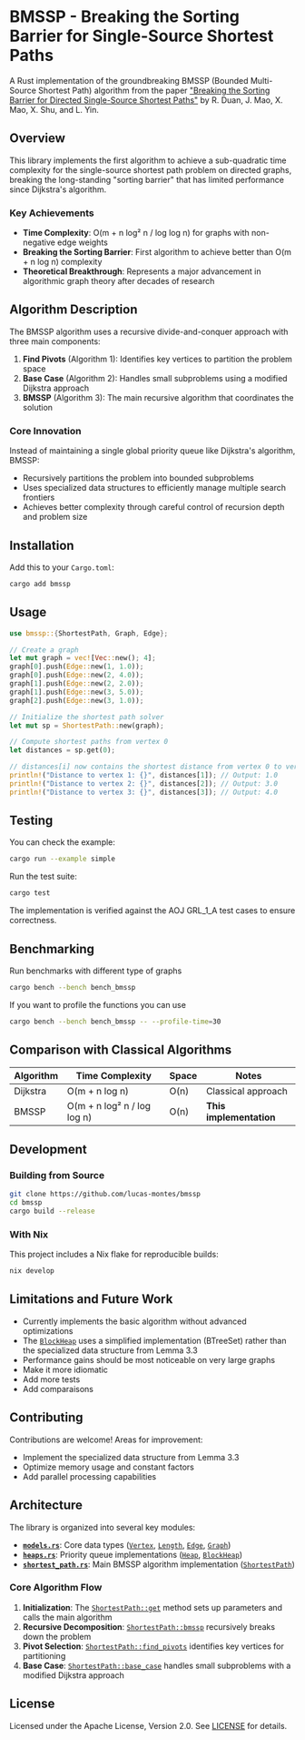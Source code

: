 # BMSSP - Breaking the Sorting Barrier for Single-Source Shortest Paths

A Rust implementation of the groundbreaking BMSSP (Bounded Multi-Source Shortest Path) algorithm from the paper ["Breaking the Sorting Barrier for Directed Single-Source Shortest Paths"](https://arxiv.org/pdf/2504.17033) by R. Duan, J. Mao, X. Mao, X. Shu, and L. Yin.

## Overview

This library implements the first algorithm to achieve a sub-quadratic time complexity for the single-source shortest path problem on directed graphs, breaking the long-standing "sorting barrier" that has limited performance since Dijkstra's algorithm.

### Key Achievements

- **Time Complexity**: O(m + n log² n / log log n) for graphs with non-negative edge weights
- **Breaking the Sorting Barrier**: First algorithm to achieve better than O(m + n log n) complexity
- **Theoretical Breakthrough**: Represents a major advancement in algorithmic graph theory after decades of research

## Algorithm Description

The BMSSP algorithm uses a recursive divide-and-conquer approach with three main components:

1. **Find Pivots** (Algorithm 1): Identifies key vertices to partition the problem space
2. **Base Case** (Algorithm 2): Handles small subproblems using a modified Dijkstra approach
3. **BMSSP** (Algorithm 3): The main recursive algorithm that coordinates the solution

### Core Innovation

Instead of maintaining a single global priority queue like Dijkstra's algorithm, BMSSP:
- Recursively partitions the problem into bounded subproblems
- Uses specialized data structures to efficiently manage multiple search frontiers
- Achieves better complexity through careful control of recursion depth and problem size

## Installation

Add this to your `Cargo.toml`:

```bash
cargo add bmssp
```

## Usage

```rust
use bmssp::{ShortestPath, Graph, Edge};

// Create a graph
let mut graph = vec![Vec::new(); 4];
graph[0].push(Edge::new(1, 1.0));
graph[0].push(Edge::new(2, 4.0));
graph[1].push(Edge::new(2, 2.0));
graph[1].push(Edge::new(3, 5.0));
graph[2].push(Edge::new(3, 1.0));

// Initialize the shortest path solver
let mut sp = ShortestPath::new(graph);

// Compute shortest paths from vertex 0
let distances = sp.get(0);

// distances[i] now contains the shortest distance from vertex 0 to vertex i
println!("Distance to vertex 1: {}", distances[1]); // Output: 1.0
println!("Distance to vertex 2: {}", distances[2]); // Output: 3.0
println!("Distance to vertex 3: {}", distances[3]); // Output: 4.0
```

## Testing

You can check the example:

```bash
cargo run --example simple
```

Run the test suite:

```bash
cargo test
```

The implementation is verified against the AOJ GRL_1_A test cases to ensure correctness.

## Benchmarking

Run benchmarks with different type of graphs

```bash
cargo bench --bench bench_bmssp
```

If you want to profile the functions you can use

```bash
cargo bench --bench bench_bmssp -- --profile-time=30
```

## Comparison with Classical Algorithms

| Algorithm | Time Complexity | Space | Notes |
|-----------|----------------|--------|-------|
| Dijkstra | O(m + n log n) | O(n) | Classical approach |
| BMSSP | O(m + n log² n / log log n) | O(n) | **This implementation** |

## Development

### Building from Source

```bash
git clone https://github.com/lucas-montes/bmssp
cd bmssp
cargo build --release
```

### With Nix

This project includes a Nix flake for reproducible builds:

```bash
nix develop
```

## Limitations and Future Work

- Currently implements the basic algorithm without advanced optimizations
- The [`BlockHeap`](src/heaps.rs) uses a simplified implementation (BTreeSet) rather than the specialized data structure from Lemma 3.3
- Performance gains should be most noticeable on very large graphs
- Make it more idiomatic
- Add more tests
- Add comparaisons

## Contributing

Contributions are welcome! Areas for improvement:

- Implement the specialized data structure from Lemma 3.3
- Optimize memory usage and constant factors
- Add parallel processing capabilities

## Architecture

The library is organized into several key modules:

- **[`models.rs`](src/models.rs)**: Core data types ([`Vertex`](src/models.rs), [`Length`](src/models.rs), [`Edge`](src/models.rs), [`Graph`](src/models.rs))
- **[`heaps.rs`](src/heaps.rs)**: Priority queue implementations ([`Heap`](src/heaps.rs), [`BlockHeap`](src/heaps.rs))
- **[`shortest_path.rs`](src/shortest_path.rs)**: Main BMSSP algorithm implementation ([`ShortestPath`](src/shortest_path.rs))

### Core Algorithm Flow

1. **Initialization**: The [`ShortestPath::get`](src/shortest_path.rs) method sets up parameters and calls the main algorithm
2. **Recursive Decomposition**: [`ShortestPath::bmssp`](src/shortest_path.rs) recursively breaks down the problem
3. **Pivot Selection**: [`ShortestPath::find_pivots`](src/shortest_path.rs) identifies key vertices for partitioning
4. **Base Case**: [`ShortestPath::base_case`](src/shortest_path.rs) handles small subproblems with a modified Dijkstra approach

## License

Licensed under the Apache License, Version 2.0. See [LICENSE](LICENSE) for details.
